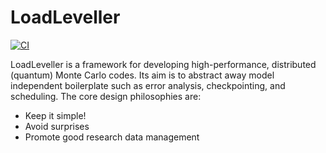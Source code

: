 # LoadLeveller
[![CI](https://github.com/lukas-weber/LoadLeveller.jl/workflows/CI/badge.svg)](https://github.com/lukas-weber/LoadLeveller.jl/actions)

LoadLeveller is a framework for developing high-performance, distributed (quantum) Monte Carlo codes.
Its aim is to abstract away model independent boilerplate such as error analysis, checkpointing, and scheduling. The core
design philosophies are:

* Keep it simple!
* Avoid surprises
* Promote good research data management
